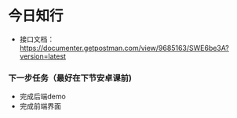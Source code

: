 # 今日知行

- 接口文档：https://documenter.getpostman.com/view/9685163/SWE6be3A?version=latest



### 下一步任务（最好在下节安卓课前)

- 完成后端demo
- 完成前端界面
